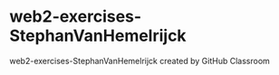 # web2-exercises-StephanVanHemelrijck
web2-exercises-StephanVanHemelrijck created by GitHub Classroom
